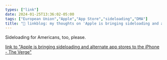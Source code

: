 ```yaml
---
types: ["link"]
date: 2024-01-25T13:36:02-05:00
tags: ["European Union","Apple","App Store","sideloading","DMA"]
title: "🔗 linkblog: my thoughts on 'Apple is bringing sideloading and alternate app stores to the iPhone - The Verge'"
---
```

Sideloading for Americans, too, please. 

[link to "Apple is bringing sideloading and alternate app stores to the iPhone - The Verge"](https://www.theverge.com/2024/1/25/24050200/apple-third-party-app-stores-allowed-iphone-ios-europe-digital-markets-act)
